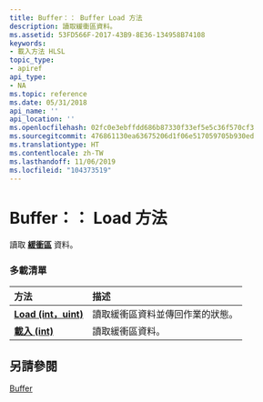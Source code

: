 ```yaml
---
title: Buffer：： Buffer Load 方法
description: 讀取緩衝區資料。
ms.assetid: 53FD566F-2017-43B9-8E36-134958B74108
keywords:
- 載入方法 HLSL
topic_type:
- apiref
api_type:
- NA
ms.topic: reference
ms.date: 05/31/2018
api_name: ''
api_location: ''
ms.openlocfilehash: 02fc0e3ebffdd686b87330f33ef5e5c36f570cf3
ms.sourcegitcommit: 476861130ea63675206d1f06e517059705b930ed
ms.translationtype: HT
ms.contentlocale: zh-TW
ms.lasthandoff: 11/06/2019
ms.locfileid: "104373519"
---
```

# <a name="bufferload-methods"></a>Buffer：： Load 方法

讀取 [**緩衝區**](sm5-object-buffer.md) 資料。

### <a name="overload-list"></a>多載清單



| 方法                                            | 描述                                                       |
|:--------------------------------------------------|:------------------------------------------------------------------|
| [**Load (int，uint)**](sm5-object-buffer-load.md) | 讀取緩衝區資料並傳回作業的狀態。<br/> |
| [**載入 (int)**](dx-graphics-hlsl-to-load.md)     | 讀取緩衝區資料。<br/>                                     |



## <a name="see-also"></a>另請參閱

<dl> <dt>

[Buffer](sm5-object-buffer.md)
</dt> </dl>

 

 





